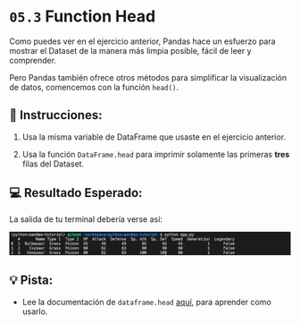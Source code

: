 # `05.3` Function Head 

Como puedes ver en el ejercicio anterior, Pandas hace un esfuerzo para mostrar el Dataset de la manera más limpia posible, fácil de leer y comprender.

Pero Pandas también ofrece otros métodos para simplificar la visualización de datos, comencemos con la función `head()`.

## 📝 Instrucciones:

1. Usa la misma variable de DataFrame que usaste en el ejercicio anterior.

2. Usa la función `DataFrame.head` para imprimir solamente las primeras **tres** filas del Dataset.

## 💻 Resultado Esperado:

La salida de tu terminal debería verse así:

![Resultado esperado](../../assets/dataframe-head.png)

## 💡 Pista: 

+ Lee la documentación de `dataframe.head` [aquí](https://pandas.pydata.org/docs/reference/api/pandas.DataFrame.head.html?highlight=head#pandas.DataFrame.head), para aprender como usarlo.

